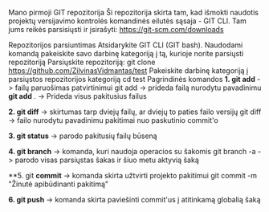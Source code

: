 Mano pirmoji GIT repozitorija
Ši repozitorija skirta tam, kad išmokti naudotis projektų versijavimo kontrolės komandinės eilutės sąsaja - GIT CLI. Tam jums reikės parsisiųsti ir įsirašyti: https://git-scm.com/downloads

Repozitorijos parsiuntimas
Atsidarykite GIT CLI (GIT bash).
Naudodami komandą pakeiskite savo darbinę kategoriją į tą, kurioje norite parsiųsti repozitoriją
Parsiųskite repozitoriją: git clone https://github.com/ZilvinasVidmantas/test
Pakeiskite darbinę kategoriją į parsiųstos repozitorijos kategoriją cd test
Pagrindinės komandos
**1. git add** -> failų paruošimas patvirtinimui git add -> prideda failą nurodytu pavadinimu **git add** . -> Prideda visus pakitusius failus

**2. git diff** -> skirtumas tarp dviejų failų, ar dviejų to paties failo versijų git diff -> failo nurodytu pavadinimu pakitimai nuo paskutinio commit'o

**3. git status** -> parodo pakitusių failų būseną

**4. git branch** -> komanda, kuri naudoja operacios su šakomis git branch -a -> parodo visas parsiųstas šakas ir šiuo metu aktyvią šaką

**5. git **commit** -> komanda skirta užtvirti projekto pakitimui git commit -m "Žinutė apibūdinanti pakitimą"

**6. git push** -> komanda skirta paviešinti commit'us į atitinkamą globalią šaką